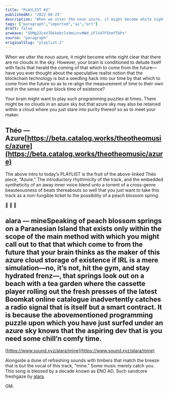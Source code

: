 ```yaml
---
title: "PLAYLIST #2"
publishedAt: "2022-06-25"
description: "When we utter the noun azure, it might become white night clear that there are no clouds in the sky. However, your brain is conditioned to delude its......"
tags: ["paragraph","imported","ai","art"]
draft: false
arweave: "G5Mg22ceV7Dkkebrlx9micnvNWd_iFlV47FShmfTUPs"
source: "paragraph"
originalSlug: "playlist-2"
---
```


When we utter the noun azure, it might become white night clear that there are no clouds in the sky. However, your brain is conditioned to delude itself with facts that herald the coming of that which to come from the future—have you ever thought about the speculative realist notion that the blockchain technology is but a seedling hack into our time by that which to come from the future so as to re-align the measurement of time to their own end in the sense of per block time of existence?

Your brain might want to play such programming puzzles at times. There might be no clouds in an azure sky but that azure sky may also be retained within a cloud where you just stare into purity thereof so as to meet your maker.

## Théo — Azure[https://beta.catalog.works/theotheomusic/azure](https://beta.catalog.works/theotheomusic/azure)

The above intro to today’s PLAYLIST is the fruit of the above-linked Théo piece, “Azure.” The introductory rhythmicity of the track, and the embedded syntheticity of an away inner voice blend unto a torrent of a cross-genre beauteousness of beats thereabouts so well that you just want to take this track as a non-fungible ticket to the possibility of a peach blossom spring.

🌊 🌊 🌊

## alara — mineSpeaking of peach blossom springs on a Paranesian Island that exists only within the scope of the main method with which you might call out to that that which come to from the future that your brain thinks as the maker of this azure cloud storage of existence if IRL is a mere simulation—no, it’s not, hit the gym, and stay hydrated frenz—, that springs look out on a beach with a tea garden where the cassette player rolling out the fresh presses of the latest Boomkat online catalogue inadvertently catches a radio signal that is itself but a smart contract. It is because the abovementioned programming puzzle upon which you have just surfed under an azure sky knows that the aspiring dev that is you need some chill’n comfy time.

[https://www.sound.xyz/alara/mine](https://www.sound.xyz/alara/mine)

Alongside a dune of refreshing sounds with timbers that match the breeze that is but the vocal of this track, “mine.” Some music merely catch you. This song is blessed by a decade known as ENO AD. Such sandcore freshgaze by [alara](https://twitter.com/hernameisalara).

GM.